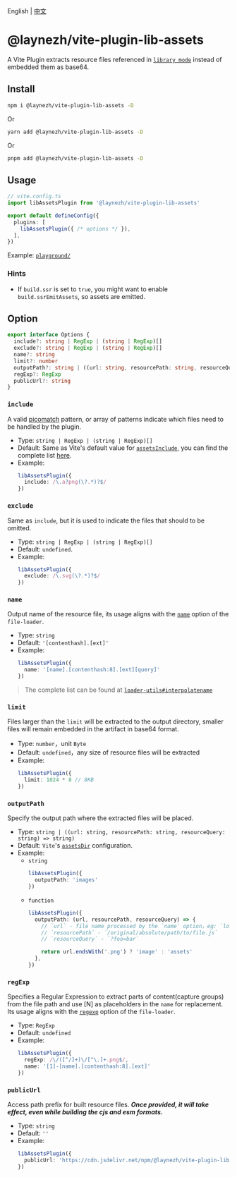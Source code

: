 English | [中文](https://github.com/laynezh/vite-plugin-lib-assets/blob/main/README.ZH-CN.md)

# @laynezh/vite-plugin-lib-assets

A Vite Plugin extracts resource files referenced in [`library mode`](https://vitejs.dev/guide/build.html#library-mode) instead of embedded them as base64.

## Install

```bash
npm i @laynezh/vite-plugin-lib-assets -D
```

Or

```bash
yarn add @laynezh/vite-plugin-lib-assets -D
```

Or

```bash
pnpm add @laynezh/vite-plugin-lib-assets -D
```

## Usage

```typescript
// vite.config.ts
import libAssetsPlugin from '@laynezh/vite-plugin-lib-assets'

export default defineConfig({
  plugins: [
    libAssetsPlugin({ /* options */ }),
  ],
})
```

Example: [`playground/`](./playground/)

### Hints

- If `build.ssr` is set to `true`, you might want to enable `build.ssrEmitAssets`, so assets are emitted.

## Option

```typescript
export interface Options {
  include?: string | RegExp | (string | RegExp)[]
  exclude?: string | RegExp | (string | RegExp)[]
  name?: string
  limit?: number
  outputPath?: string | ((url: string, resourcePath: string, resourceQuery: string) => string)
  regExp?: RegExp
  publicUrl?: string
}
```

### `include`

A valid [picomatch](https://github.com/micromatch/picomatch#globbing-features) pattern, or array of patterns indicate which files need to be handled by the plugin.

- Type: `string | RegExp | (string | RegExp)[]`
- Default: Same as Vite's default value for [`assetsInclude`](https://vitejs.dev/config/shared-options.html#assetsinclude), you can find the complete list [here](https://github.com/vitejs/vite/blob/main/packages/vite/src/node/constants.ts#L91-L135).
- Example:
  ```typescript
  libAssetsPlugin({
    include: /\.a?png(\?.*)?$/
  })
  ```

### `exclude`

Same as `include`, but it is used to indicate the files that should to be omitted.

- Type: `string | RegExp | (string | RegExp)[]`
- Default: `undefined`.
- Example:
  ```typescript
  libAssetsPlugin({
    exclude: /\.svg(\?.*)?$/
  })
  ```

### `name`

Output name of the resource file, its usage aligns with the [`name`](https://github.com/webpack-contrib/file-loader#name) option of the `file-loader`.

- Type: `string`
- Default: `'[contenthash].[ext]'`
- Example:
  ```typescript
  libAssetsPlugin({
    name: '[name].[contenthash:8].[ext][query]'
  })
  ```
> The complete list can be found at [`loader-utils#interpolatename`](https://github.com/webpack/loader-utils#interpolatename)

### `limit`

Files larger than the `limit` will be extracted to the output directory, smaller files will remain embedded in the artifact in base64 format.

- Type: `number`，unit `Byte`
- Default: `undefined`，any size of resource files will be extracted
- Example:
  ```typescript
  libAssetsPlugin({
    limit: 1024 * 8 // 8KB
  })
  ```

### `outputPath`

Specify the output path where the extracted files will be placed.

- Type: `string | ((url: string, resourcePath: string, resourceQuery: string) => string)`
- Default: `Vite`'s [`assetsDir`](https://vitejs.dev/config/build-options.html#build-assetsdir) configuration.
- Example:
  - `string`
    ```typescript
    libAssetsPlugin({
      outputPath: 'images'
    })
    ```
  - `function`
    ```typescript
    libAssetsPlugin({
      outputPath: (url, resourcePath, resourceQuery) => {
        // `url` - file name processed by the `name` option，eg: `logo.fb2133.png`
        // `resourcePath` - `/original/absolute/path/to/file.js`
        // `resourceQuery` - `?foo=bar`

        return url.endsWith('.png') ? 'image' : 'assets'
      },
    })
    ```

### `regExp`

Specifies a Regular Expression to extract parts of content(capture groups) from the file path and use [N] as placeholders in the `name` for replacement. Its usage aligns with the [`regexp`](https://github.com/webpack-contrib/file-loader#regexp) option of the `file-loader`.

- Type: `RegExp`
- Default: `undefined`
- Example:
  ```typescript
  libAssetsPlugin({
    regExp: /\/([^/]+)\/[^\.]+.png$/,
    name: '[1]-[name].[contenthash:8].[ext]'
  })
  ```

### `publicUrl`

Access path prefix for built resource files. ***Once provided, it will take effect, even while building the cjs and esm formats.***

- Type: `string`
- Default: `''`
- Example:
  ```typescript
  libAssetsPlugin({
    publicUrl: 'https://cdn.jsdelivr.net/npm/@laynezh/vite-plugin-lib-assets'
  })
  ```
